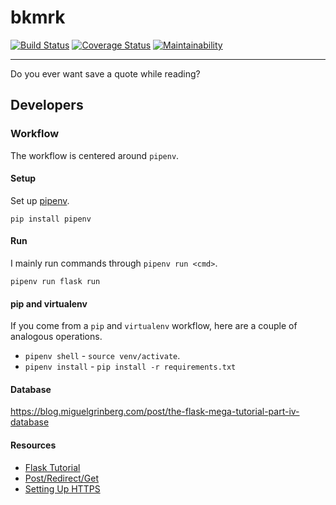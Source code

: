 # bkmrk

[![Build Status](https://travis-ci.org/bkmrk/bkmrk.svg?branch=master)](https://travis-ci.org/bkmrk/bkmrk)
[![Coverage Status](https://coveralls.io/repos/github/bkmrk/bkmrk/badge.svg?branch=master)](https://coveralls.io/github/bkmrk/bkmrk?branch=master)
[![Maintainability](https://api.codeclimate.com/v1/badges/50e6191b6073bf7f691f/maintainability)](https://codeclimate.com/github/bkmrk/bkmrk/maintainability)

---

Do you ever want save a quote while reading?

## Developers

### Workflow

The workflow is centered around `pipenv`.

#### Setup

Set up [pipenv](https://docs.pipenv.org/).

`pip install pipenv`

#### Run

I mainly run commands through `pipenv run <cmd>`.

```
pipenv run flask run
```

#### pip and virtualenv

If you come from a `pip` and `virtualenv` workflow, here are a couple of
analogous operations.

* `pipenv shell` - `source venv/activate`. 
* `pipenv install` - `pip install -r requirements.txt`

#### Database

https://blog.miguelgrinberg.com/post/the-flask-mega-tutorial-part-iv-database

#### Resources

* [Flask Tutorial](https://blog.miguelgrinberg.com/post/the-flask-mega-tutorial-part-i-hello-world)
* [Post/Redirect/Get](https://en.wikipedia.org/wiki/Post/Redirect/Get)
* [Setting Up HTTPS](https://www.digitalocean.com/community/tutorials/how-to-secure-nginx-with-let-s-encrypt-on-ubuntu-14-04)
